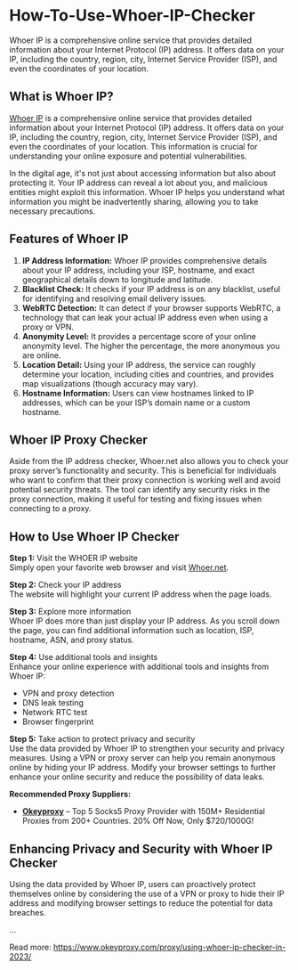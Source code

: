 # How-To-Use-Whoer-IP-Checker
Whoer IP is a comprehensive online service that provides detailed information about your Internet Protocol (IP) address. It offers data on your IP, including the country, region, city, Internet Service Provider (ISP), and even the coordinates of your location.

## What is Whoer IP?

[Whoer IP](https://www.okeyproxy.com/proxy/using-whoer-ip-checker-in-2023/) is a comprehensive online service that provides detailed information about your Internet Protocol (IP) address. It offers data on your IP, including the country, region, city, Internet Service Provider (ISP), and even the coordinates of your location. This information is crucial for understanding your online exposure and potential vulnerabilities.

In the digital age, it's not just about accessing information but also about protecting it. Your IP address can reveal a lot about you, and malicious entities might exploit this information. Whoer IP helps you understand what information you might be inadvertently sharing, allowing you to take necessary precautions.

## Features of Whoer IP

1. **IP Address Information:** Whoer IP provides comprehensive details about your IP address, including your ISP, hostname, and exact geographical details down to longitude and latitude.
2. **Blacklist Check:** It checks if your IP address is on any blacklist, useful for identifying and resolving email delivery issues.
3. **WebRTC Detection:** It can detect if your browser supports WebRTC, a technology that can leak your actual IP address even when using a proxy or VPN.
4. **Anonymity Level:** It provides a percentage score of your online anonymity level. The higher the percentage, the more anonymous you are online.
5. **Location Detail:** Using your IP address, the service can roughly determine your location, including cities and countries, and provides map visualizations (though accuracy may vary).
6. **Hostname Information:** Users can view hostnames linked to IP addresses, which can be your ISP’s domain name or a custom hostname.

## Whoer IP Proxy Checker

Aside from the IP address checker, Whoer.net also allows you to check your proxy server’s functionality and security. This is beneficial for individuals who want to confirm that their proxy connection is working well and avoid potential security threats. The tool can identify any security risks in the proxy connection, making it useful for testing and fixing issues when connecting to a proxy.

## How to Use Whoer IP Checker

**Step 1:** Visit the WHOER IP website  
Simply open your favorite web browser and visit [Whoer.net](https://whoer.net/).

**Step 2:** Check your IP address  
The website will highlight your current IP address when the page loads.

**Step 3:** Explore more information  
Whoer IP does more than just display your IP address. As you scroll down the page, you can find additional information such as location, ISP, hostname, ASN, and proxy status.

**Step 4:** Use additional tools and insights  
Enhance your online experience with additional tools and insights from Whoer IP:
- VPN and proxy detection
- DNS leak testing
- Network RTC test
- Browser fingerprint

**Step 5:** Take action to protect privacy and security  
Use the data provided by Whoer IP to strengthen your security and privacy measures. Using a VPN or proxy server can help you remain anonymous online by hiding your IP address. Modify your browser settings to further enhance your online security and reduce the possibility of data leaks.

**Recommended Proxy Suppliers:**
- **[Okeyproxy](https://www.okeyproxy.com/en)** – Top 5 Socks5 Proxy Provider with 150M+ Residential Proxies from 200+ Countries. 20% Off Now, Only $720/1000G!

## Enhancing Privacy and Security with Whoer IP Checker

Using the data provided by Whoer IP, users can proactively protect themselves online by considering the use of a VPN or proxy to hide their IP address and modifying browser settings to reduce the potential for data breaches.

...

Read more: https://www.okeyproxy.com/proxy/using-whoer-ip-checker-in-2023/
